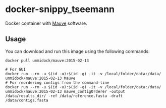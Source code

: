 # docker-snippy_tseemann

Docker container with [Mauve](http://darlinglab.org/mauve/mauve.html) software.

Usage
-----

You can download and run this image using the following commands:

    docker pull ummidock/mauve:2015-02-13

    # For GUI
    docker run --rm -u $(id -u):$(id -g) -it -v /local/folder/data:/data/ ummidock/mauve:2015-02-13 Mauve
    # For reordering contigs from the command-line
    docker run --rm -u $(id -u):$(id -g) -it -v /local/folder/data:/data/ ummidock/mauve:2015-02-13 mauve_contigOrderer -output /data/results_dir/ -ref /data/reference.fasta -draft /data/contigs.fasta
